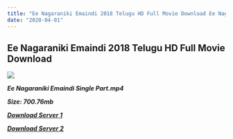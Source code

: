 ```yaml
---
title: "Ee Nagaraniki Emaindi 2018 Telugu HD Full Movie Download Ee Nagaraniki Emaindi Telugu HD Movie Download"
date: "2020-04-01"
---
```


## Ee Nagaraniki Emaindi 2018 Telugu HD Full Movie Download 

![](https://images.moviebuff.com/c1c8d0a9-32bf-4769-bb68-2d9962b25cdf?w=1000)

**_Ee Nagaraniki Emaindi Single Part.mp4_**

**_Size: 700.76mb_**

**_[Download Server 1](https://openload.co/f/1RdsuWuHESE)_**

**_[Download Server 2](https://openload.co/f/1RdsuWuHESE)_**
